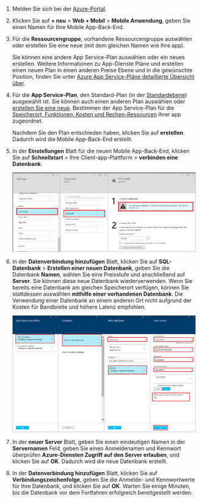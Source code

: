 1. Melden Sie sich bei der [Azure-Portal].
2. Klicken Sie auf **+ neu** > **Web + Mobil** > **Mobile Anwendung**, geben Sie einen Namen für Ihre Mobile App-Back-End.
3. Für die **Ressourcengruppe**, vorhandene Ressourcengruppe auswählen oder erstellen Sie eine neue (mit dem gleichen Namen wie Ihre app). 
   
    Sie können eine andere App Service-Plan auswählen oder ein neues erstellen. Weitere Informationen zu App-Dienste Pläne und erstellen einen neuen Plan in einen anderen Preise Ebene und in die gewünschte Position, finden Sie unter [Azure App Service-Pläne detaillierte Übersicht über](../articles/app-service/azure-web-sites-web-hosting-plans-in-depth-overview.md).
4. Für die **App Service-Plan**, den Standard-Plan (in der [Standardebene](https://azure.microsoft.com/pricing/details/app-service/)) ausgewählt ist. Sie können auch einen anderen Plan auswählen oder [erstellen Sie eine neue](../articles/app-service/azure-web-sites-web-hosting-plans-in-depth-overview.md#create-an-app-service-plan). Bestimmen der App Service-Plan für die [Speicherort, Funktionen, Kosten und Rechen-Ressourcen](https://azure.microsoft.com/pricing/details/app-service/) Ihrer app zugeordnet. 
   
    Nachdem Sie den Plan entschieden haben, klicken Sie auf **erstellen**. Dadurch wird die Mobile App-Back-End erstellt. 
5. In der **Einstellungen** Blatt für die neuen Mobile App-Back-End, klicken Sie auf **Schnellstart** > Ihre Client-app-Plattform > **verbinden eine Datenbank**. 
   
    ![](./media/app-service-mobile-dotnet-backend-create-new-service/dotnet-backend-create-data-connection.png)
6. In der **Datenverbindung hinzufügen** Blatt, klicken Sie auf **SQL-Datenbank** > **Erstellen einer neuen Datenbank**, geben Sie die Datenbank **Namen**, wählen Sie eine Preisstufe und anschließend auf **Server**.  Sie können diese neue Datenbank wiederverwenden. Wenn Sie bereits eine Datenbank am gleichen Speicherort verfügen, können Sie stattdessen auswählen **mithilfe einer vorhandenen Datenbank**. Die Verwendung einer Datenbank an einem anderen Ort nicht aufgrund der Kosten für Bandbreite und höhere Latenz empfohlen.
   
    ![](./media/app-service-mobile-dotnet-backend-create-new-service/dotnet-backend-create-db.png)
7. In der **neuer Server** Blatt, geben Sie einen eindeutigen Namen in der **Servernamen** Feld, geben Sie einen Anmeldenamen und Kennwort überprüfen **Azure-Diensten Zugriff auf den Server erlauben**, und klicken Sie auf **OK**. Dadurch wird die neue Datenbank erstellt.
8. In der **Datenverbindung hinzufügen** Blatt, klicken Sie auf **Verbindungszeichenfolge**, geben Sie die Anmelde- und Kennwortwerte für Ihre Datenbank, und klicken Sie auf **OK**. Warten Sie einige Minuten, bis die Datenbank vor dem Fortfahren erfolgreich bereitgestellt werden.

<!-- URLs. -->
[Azure-Portal]: https://portal.azure.com/
